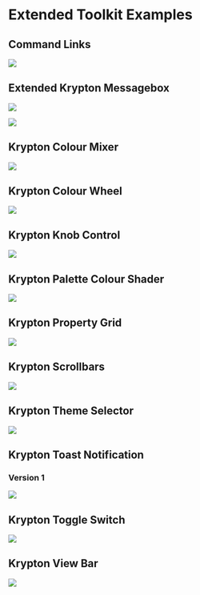 # Extended Toolkit Examples

## Command Links

![](https://github.com/Wagnerp/Krypton-Toolkit-Suite-Extended-NET-5.470/blob/master/Assets/Examples/CommandLinks.png)

## Extended Krypton Messagebox

![](https://github.com/Wagnerp/Krypton-Toolkit-Suite-Extended-NET-5.470/blob/master/Assets/Examples/ExtendedKryptonMessageBox1.png)

![](https://github.com/Wagnerp/Krypton-Toolkit-Suite-Extended-NET-5.470/blob/master/Assets/Examples/ExtendedKryptonMessageBox2.png)

## Krypton Colour Mixer

![](https://github.com/Wagnerp/Krypton-Toolkit-Suite-Extended-NET-5.470/blob/master/Assets/Examples/KryptonColourMixer.png)

## Krypton Colour Wheel

![](https://github.com/Wagnerp/Krypton-Toolkit-Suite-Extended-NET-5.470/blob/master/Assets/Examples/KryptonColourWheel.png)

## Krypton Knob Control

![](https://github.com/Wagnerp/Krypton-Toolkit-Suite-Extended-NET-5.470/blob/master/Assets/Examples/KryptonKnobControl.png)

## Krypton Palette Colour Shader

![](https://github.com/Wagnerp/Krypton-Toolkit-Suite-Extended-NET-5.470/blob/master/Assets/Examples/KryptonPaletteColourShader.png)

## Krypton Property Grid

![](https://github.com/Wagnerp/Krypton-Toolkit-Suite-Extended-NET-5.470/blob/master/Assets/Examples/KryptonPropertyGrid.png)

## Krypton Scrollbars

![](https://github.com/Wagnerp/Krypton-Toolkit-Suite-Extended-NET-5.470/blob/master/Assets/Examples/KryptonScrollBars.png)

## Krypton Theme Selector

![](https://github.com/Wagnerp/Krypton-Toolkit-Suite-Extended-NET-5.470/blob/master/Assets/Examples/KryptonThemeSelector.png)

## Krypton Toast Notification

### Version 1

![](https://github.com/Wagnerp/Krypton-Toolkit-Suite-Extended-NET-5.470/blob/master/Assets/Examples/KryptonToastNotificationV1.png)

## Krypton Toggle Switch

![](https://github.com/Wagnerp/Krypton-Toolkit-Suite-Extended-NET-5.470/blob/master/Assets/Examples/KryptonToggleSwitch.png)

## Krypton View Bar

![](https://github.com/Wagnerp/Krypton-Toolkit-Suite-Extended-NET-5.470/blob/master/Assets/Examples/KryptonViewBar.png)